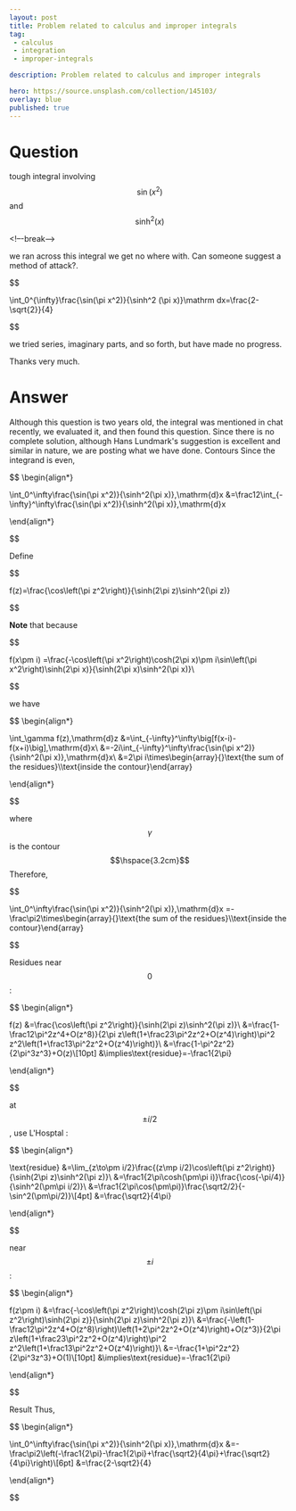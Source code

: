 ```yaml
---
layout: post
title: Problem related to calculus and improper integrals
tag:
 - calculus
 - integration
 - improper-integrals

description: Problem related to calculus and improper integrals

hero: https://source.unsplash.com/collection/145103/
overlay: blue 
published: true
---
```


# Question 

tough integral involving $$\sin(x^2)$$ and $$\sinh^2 (x)$$

<!–-break-–>


we ran across this integral we get no where with.
 Can someone suggest a method of attack?.



$$

\int_0^{\infty}\frac{\sin(\pi x^2)}{\sinh^2 (\pi x)}\mathrm dx=\frac{2-\sqrt{2}}{4}

$$


we tried series, imaginary parts, and so forth, but have made no progress.
  
Thanks very much.
 


# Answer 


Although this question is two years old, the integral was mentioned in chat recently, we evaluated it, and then found this question. Since there is no complete solution, although Hans Lundmark's suggestion is excellent and similar in nature, we are  posting what we have done.
Contours
Since the integrand is even,







$$
\begin{align*}

\int_0^\infty\frac{\sin(\pi x^2)}{\sinh^2(\pi x)}\,\mathrm{d}x
&=\frac12\int_{-\infty}^\infty\frac{\sin(\pi x^2)}{\sinh^2(\pi x)}\,\mathrm{d}x

\end{align*}


$$





Define


$$


f(z)=\frac{\cos\left(\pi z^2\right)}{\sinh(2\pi z)\sinh^2(\pi z)}


$$




**Note** that because


$$


f(x\pm i)
=\frac{-\cos\left(\pi x^2\right)\cosh(2\pi x)\pm i\sin\left(\pi x^2\right)\sinh(2\pi x)}{\sinh(2\pi x)\sinh^2(\pi x)}\\


$$


we have








$$
\begin{align*}

\int_\gamma f(z)\,\mathrm{d}z
&=\int_{-\infty}^\infty\big[f(x-i)-f(x+i)\big]\,\mathrm{d}x\\
&=-2i\int_{-\infty}^\infty\frac{\sin(\pi x^2)}{\sinh^2(\pi x)}\,\mathrm{d}x\\
&=2\pi i\times\begin{array}{}\text{the sum of the residues}\\\text{inside the contour}\end{array}

\end{align*}


$$





where $$\gamma$$ is the contour
$$\hspace{3.2cm}$$
Therefore,


$$


\int_0^\infty\frac{\sin(\pi x^2)}{\sinh^2(\pi x)}\,\mathrm{d}x
=-\frac\pi2\times\begin{array}{}\text{the sum of the residues}\\\text{inside the contour}\end{array}


$$


Residues
near $$0$$ :






$$
\begin{align*}

f(z)
&=\frac{\cos\left(\pi z^2\right)}{\sinh(2\pi z)\sinh^2(\pi z)}\\
&=\frac{1-\frac12\pi^2z^4+O(z^8)}{2\pi z\left(1+\frac23\pi^2z^2+O(z^4)\right)\pi^2 z^2\left(1+\frac13\pi^2z^2+O(z^4)\right)}\\
&=\frac{1-\pi^2z^2}{2\pi^3z^3}+O(z)\\[10pt]
&\implies\text{residue}=-\frac1{2\pi}

\end{align*}


$$





at $$\pm i/2$$, use L'Hosptal :








$$
\begin{align*}

\text{residue}
&=\lim_{z\to\pm i/2}\frac{(z\mp i/2)\cos\left(\pi z^2\right)}{\sinh(2\pi z)\sinh^2(\pi z)}\\
&=\frac1{2\pi\cosh(\pm\pi i)}\frac{\cos(-\pi/4)}{\sinh^2(\pm\pi i/2)}\\
&=\frac1{2\pi\cos(\pm\pi)}\frac{\sqrt2/2}{-\sin^2(\pm\pi/2)}\\[4pt]
&=\frac{\sqrt2}{4\pi}

\end{align*}


$$





near $$\pm i$$ :







$$
\begin{align*}

f(z\pm i)
&=\frac{-\cos\left(\pi z^2\right)\cosh(2\pi z)\pm i\sin\left(\pi z^2\right)\sinh(2\pi z)}{\sinh(2\pi z)\sinh^2(\pi z)}\\
&=\frac{-\left(1-\frac12\pi^2z^4+O(z^8)\right)\left(1+2\pi^2z^2+O(z^4)\right)+O(z^3)}{2\pi z\left(1+\frac23\pi^2z^2+O(z^4)\right)\pi^2 z^2\left(1+\frac13\pi^2z^2+O(z^4)\right)}\\
&=-\frac{1+\pi^2z^2}{2\pi^3z^3}+O(1)\\[10pt]
&\implies\text{residue}=-\frac1{2\pi}

\end{align*}


$$





Result
Thus,








$$
\begin{align*}

\int_0^\infty\frac{\sin(\pi x^2)}{\sinh^2(\pi x)}\,\mathrm{d}x
&=-\frac\pi2\left(-\frac1{2\pi}-\frac1{2\pi}+\frac{\sqrt2}{4\pi}+\frac{\sqrt2}{4\pi}\right)\\[6pt]
&=\frac{2-\sqrt2}{4}

\end{align*}


$$






